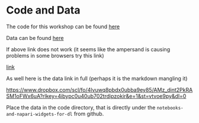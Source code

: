 # Code and Data  

The code for this workshop can be found [here](https://github.com/True-North-Intelligent-Algorithms/notebooks-and-napari-widgets-for-dl)

Data can be found [here](https://www.dropbox.com/scl/fo/4lvuwq8pbdx0ubba9ey85/AMz_dint2PkRASM1oFWx6uA?rlkey=4ibypc0u40ub702trdipzokir%26st=spgp9ckc%26dl=0)

If above link does not work (it seems like the ampersand is causing problems in some browsers try this link) 

[link](https://www.dropbox.com/scl/fo/4lvuwq8pbdx0ubba9ey85/AMz_dint2PkRASM1oFWx6uA?rlkey=4ibypc0u40ub702trdipzokir&e=1&st=vtvoe9py&dl=0)

As well here is the data link in full (perhaps it is the markdown mangling it)

https://www.dropbox.com/scl/fo/4lvuwq8pbdx0ubba9ey85/AMz_dint2PkRASM1oFWx6uA?rlkey=4ibypc0u40ub702trdipzokir&e=1&st=vtvoe9py&dl=0

Place the data in the code directory, that is directly under the ```notebooks-and-napari-widgets-for-dl``` from github. 